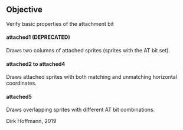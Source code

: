 ## Objective

Verify basic properties of the attachment bit

#### attached1 (DEPRECATED)

Draws two columns of attached sprites (sprites with the AT bit set).

#### attached2 to attached4

Draws attached sprites with both matching and unmatching horizontal coordinates.

#### attached5

Draws overlapping sprites with different AT bit combinations.


Dirk Hoffmann, 2019
